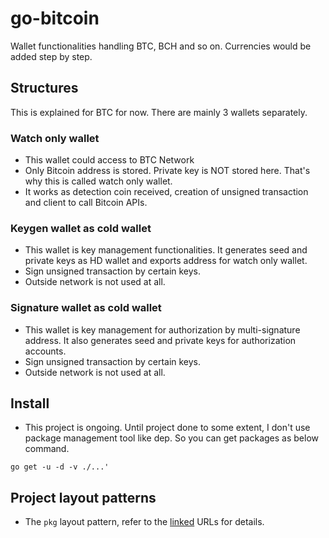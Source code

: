 # go-bitcoin
Wallet functionalities handling BTC, BCH and so on. Currencies would be added step by step.

## Structures
This is explained for BTC for now.
There are mainly 3 wallets separately.

### Watch only wallet
- This wallet could access to BTC Network
- Only Bitcoin address is stored. Private key is NOT stored here. That's why this is called watch only wallet.
- It works as detection coin received, creation of unsigned transaction and client to call Bitcoin APIs.

### Keygen wallet as cold wallet
- This wallet is key management functionalities. It generates seed and private keys as HD wallet and exports address for watch only wallet.
- Sign unsigned transaction by certain keys.
- Outside network is not used at all.

### Signature wallet as cold wallet
- This wallet is key management for authorization by multi-signature address. It also generates seed and private keys for authorization accounts.
- Sign unsigned transaction by certain keys.
- Outside network is not used at all.


## Install
- This project is ongoing. Until project done to some extent, I don't use package management tool like dep. So you can get packages as below command.
```
go get -u -d -v ./...'
```

## Project layout patterns
- The `pkg` layout pattern, refer to the [linked](https://medium.com/golang-learn/go-project-layout-e5213cdcfaa2) URLs for details.